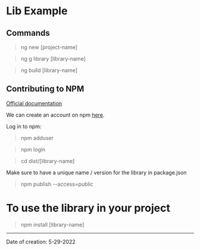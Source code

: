 # Lib Example

## Commands

> ng new [project-name]

> ng g library [library-name]

> ng build [library-name]

## Contributing to NPM

[Official documentation](https://docs.npmjs.com/packages-and-modules/contributing-packages-to-the-registry)

We can create an account on npm [here](https://www.npmjs.com/signup).

Log in to npm:

> npm adduser

> npm login

> cd dist/[library-name]

Make sure to have a unique name / version for the library in package.json

> npm publish --access=public

# To use the library in your project

> npm install [library-name]

---

Date of creation: 5-29-2022
